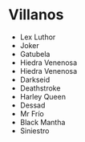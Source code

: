 # Villanos

* Lex Luthor
* Joker
* Gatubela
* Hiedra Venenosa
* Hiedra Venenosa
* Darkseid
* Deathstroke
* Harley Queen
* Dessad
* Mr Frío
* Black Mantha
* Siniestro

